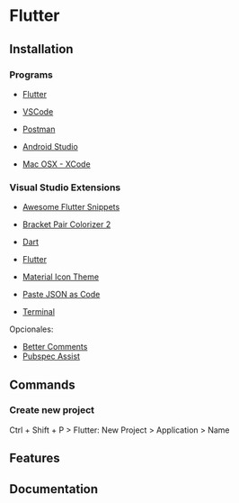 # Flutter

## Installation

### Programs

* [Flutter](https://flutter.dev)

* [VSCode](https://code.visualstudio.com/)

* [Postman](https://www.getpostman.com/downloads/)

* [Android Studio](https://developer.android.com/studio)

* [Mac OSX - XCode](https://itunes.apple.com/hn/app/xcode/id497799835?l=en&mt=12)

### Visual Studio Extensions

* [Awesome Flutter Snippets](https://marketplace.visualstudio.com/items?itemName=Nash.awesome-flutter-snippets)

* [Bracket Pair Colorizer 2](https://marketplace.visualstudio.com/items?itemName=CoenraadS.bracket-pair-colorizer-2)

* [Dart](https://marketplace.visualstudio.com/items?itemName=Dart-Code.dart-code)

* [Flutter](https://marketplace.visualstudio.com/items?itemName=Dart-Code.flutter)

* [Material Icon Theme](https://marketplace.visualstudio.com/items?itemName=PKief.material-icon-theme)

* [Paste JSON as Code](https://marketplace.visualstudio.com/items?itemName=quicktype.quicktype)

* [Terminal](https://marketplace.visualstudio.com/items?itemName=formulahendry.terminal)

Opcionales:

* [Better Comments](https://marketplace.visualstudio.com/items?itemName=aaron-bond.better-comments)
* [Pubspec Assist](https://marketplace.visualstudio.com/items?itemName=jeroen-meijer.pubspec-assist)

## Commands

### Create new project

Ctrl + Shift + P > Flutter: New Project > Application > Name

## Features

## Documentation
